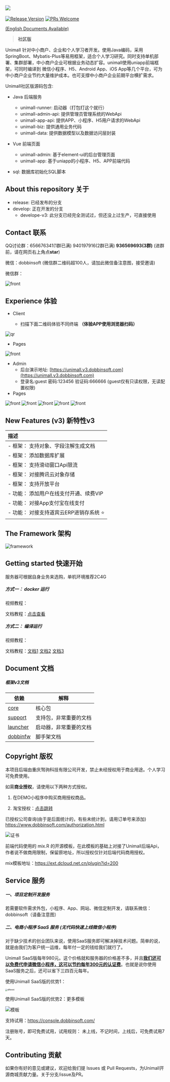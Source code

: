 ![](https://img.dobbinsoft.com/static/banner.jpg)
---

 [![Release Version](https://img.shields.io/badge/release-3.0.0-brightgreen.svg)](https://gitee.com/iotechn/unimall) [![PRs Welcome](https://img.shields.io/badge/PRs-welcome-brightgreen.svg)](https://gitee.com/iotechn/unimall/pulls)


[(English Documents Available)](readme_en.md)

> **社区版**

Unimall 针对中小商户、企业和个人学习者开发。使用Java编码，采用SpringBoot、Mybatis-Plus等易用框架，适合个人学习研究。同时支持单机部署、集群部署，中小商户企业可根据业务动态扩容。unimall使用uniapp前端框架，可同时编译到 微信小程序、H5、Android App、iOS App等几个平台，可为中小商户企业节约大量维护成本。也可支撑中小商户企业前期平台横扩需求。

Unimall社区版源码包含:

- Java 后端服务
    - unimall-runner: 启动器（打包打这个就行）
    - unimall-admin-api: 提供管理员管理系统的WebApi
    - unimall-app-api: 提供APP、小程序、H5用户请求的WebApi
    - unimall-biz: 提供通用业务代码
    - unimall-data: 提供数据模型以及数据访问层封装
    
- Vue 前端页面
    - unimall-admin: 基于element-ui的后台管理页面
    - unimall-app: 基于uniapp的小程序、H5、APP前端代码

- sql: 数据库初始化SQL脚本

## About this repository 关于

- release: 已经发布的分支
- develop: 正在开发的分支
   - develope-v3: 此分支已经完全测试过，但还没上过生产，可直接使用

## Contact 联系

QQ讨论群：656676341(1群已满) 940197916(2群已满) **936569693(3群)** (进群前，请在网页右上角点**star**)

微信：dobbinsoft (微信群二维码超100人，请加此微信备注意图，接受邀请)

微信群：

![front](https://unimall-asset.oss-cn-beijing.aliyuncs.com/readme/wx.png)

## Experience 体验

- Client
  
  - 扫描下面二维码体验不同终端 **（体验APP使用浏览器扫码）**
  

![qr](https://img.dobbinsoft.com/static/qr.jpg)

- Pages

![front](https://unimall-asset.oss-cn-beijing.aliyuncs.com/readme/front.jpg)

- Admin
  - 后台演示地址: [https://unimall.v3.dobbinsoft.com](https://unimall.v3.dobbinsoft.com)
  - 登录名:guest 密码:123456 验证码:666666 (guest仅有只读权限，无读配置权限)
- Pages

![front](https://unimall-asset.oss-cn-beijing.aliyuncs.com/readme/b1.png)
![front](https://unimall-asset.oss-cn-beijing.aliyuncs.com/readme/b2.png)
![front](https://unimall-asset.oss-cn-beijing.aliyuncs.com/readme/b3.png)
![front](https://unimall-asset.oss-cn-beijing.aliyuncs.com/readme/b4.png)
![front](https://unimall-asset.oss-cn-beijing.aliyuncs.com/readme/b5.png)


## New Features (v3) 新特性v3
| 描述 |
|:--------|
| - 框架： 支持对象、字段注解生成文档 |
| - 框架： 添加数据库扩展 |
| - 框架： 支持滑动窗口Api限流 |
| - 框架： 对接腾讯云对象存储 |
| - 框架： 支持开放平台 |
| - 功能： 添加用户在线支付开通、续费VIP |
| - 功能： 对接App支付宝在线支付 |
| - 功能： 对接支持道宾云ERP进销存系统 ⭐ |



## The Framework 架构

![framework](https://unimall-asset.oss-cn-beijing.aliyuncs.com/readme/framework.png)


## Getting started 快速开始

服务器可根据自身业务来选购，单机环境推荐2C4G

##### 方式一： docker 运行

视频教程： 

文档教程：[点击查看](./docs/docker.01.env.md)


##### 方式二： 编译运行 

视频教程：

文档教程：[文档1](./docs/build.01.env.md) [文档2](./docs/build.02.backend.md) [文档3](./docs/build.03.front.md)



## Document 文档

##### 框架v3文档

| 依赖                                   | 解释                   |
| -------------------------------------- | ---------------------- |
| [core](../../../dobbinfw-core)         | 核心包                 |
| [support](../../../dobbinfw-support)   | 支持包，非常重要的文档 |
| [launcher](../../../dobbinfw-launcher) | 启动器，非常重要的文档 |
| [dobbinfw](../../../dobbinfw) | 脚手架文档 |

## Copyright 版权

本项目后端由重庆驽驹科技有限公司开发，禁止未经授权用于商业用途。个人学习可免费使用。

如需**商业授权**，请使用以下两种方式授权。

1. 在DEMO小程序中购买商用授权商品。

2. 淘宝授权：[点击跳转](https://item.taobao.com/item.htm?spm=a2126o.11854294.0.0.5f164831jltJlx&id=615046003598 ) 

已授权公司查询(由于是后面统计的，有些未统计到，请用订单号来添加)
https://www.dobbinsoft.com/authorization.html

![证书](https://img.dobbinsoft.com/static/UnimallCert.jpg)

前端代码使用的 mix.R 的开源模板，在此模板的基础上对接了Unimall后端Api，作者说不做商用限制，保留原地址，所以授权仅针对后端代码商用授权。

mix模板地址：https://ext.dcloud.net.cn/plugin?id=200

## Service 服务

##### 一、项目定制开发服务

若需要软件需求外包，小程序、App、网站、微信定制开发，请联系微信：dobbinsoft（请备注意图）

##### 二、电商小程序 SaaS 服务 (无代码快速上线微信小程序)

对于缺少技术的创业团队来说，使用SaaS服务即可解决掉技术问题。简单的说，就是由我们为客户统一运维，每年付一定的钱给我们就行了。

Unimall SaaS版每年980元。这个价格就和服务器的价格差不多，并且<u>**我们还可以免费代申请微信小程序，这可以节约每年300元的认证费**</u>。也就是说你使用SaaS服务之后，还可以省下三四百元每年。

使用Unimall SaaS版的优势1：

<img src="https://unimall-asset.oss-cn-beijing.aliyuncs.com/readme/different.jpg" alt="different" style="zoom: 40%;" />

使用Unimall SaaS版的优势2：更多模板

<img src="https://unimall-asset.oss-cn-beijing.aliyuncs.com/readme/templates.png" alt="模板"  />



支持试用：https://console.dobbinsoft.com/

注册账号，即可免费试用，试用规则： 未上线，不记时间，上线后，可免费试用7天。

## Contributing 贡献

如果你有好的意见或建议，欢迎给我们提 Issues 或 Pull Requests，为Unimall开源商城贡献力量。关于分支/issue及PR。
